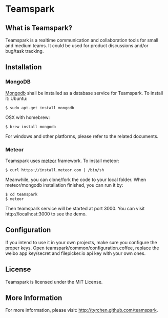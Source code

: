 Teamspark
=========

## What is Teamspark?

Teamspark is a realtime communication and collaboration tools for small and medium teams. 
It could be used for product discussions and/or bug/task tracking.

## Installation

### MongoDB

[Mongodb](http://www.mongodb.org/) shall be installed as a database service for Teamspark. To install it:
Ubuntu:
```
$ sudo apt-get install mongodb
```

OSX with homebrew:
```
$ brew install mongodb
```

For windows and other platforms, please refer to the related documents.

### Meteor

Teamspark uses [meteor](http://meteor.com) framework. To install meteor:

```
$ curl https://install.meteor.com | /bin/sh
```

Meanwhile, you can clone/fork the code to your local folder. When meteor/mongodb installation finished, you can run it by:
```
$ cd teamspark
$ meteor
```

Then teamspark service will be started at port 3000. You can visit http://localhost:3000 to see the demo.

## Configuration

If you intend to use it in your own projects, make sure you configure the proper keys. Open teamspark/common/configuration.coffee, replace the weibo app key/secret and filepicker.io api key with your own ones.

## License

Teamspark is licensed under the MIT License.

## More Information

For more information, please visit: http://tyrchen.github.com/teamspark.

